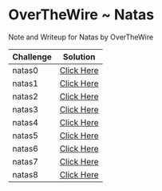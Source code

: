 # OverTheWire ~ Natas

Note and Writeup for Natas by OverTheWire

| Challenge | Solution |
| --- | --- |
| natas0 | <a href="./natas0.py">Click Here</a> | 
| natas1 | <a href="./natas1.py/">Click Here</a> | 
| natas2 | <a href="./natas2.py">Click Here</a> | 
| natas3 | <a href="./natas3.py">Click Here</a> | 
| natas4 | <a href="./natas4.py/">Click Here</a> | 
| natas5 | <a href="./natas5.py">Click Here</a> | 
| natas6 | <a href="./natas6.py">Click Here</a> | 
| natas7 | <a href="./natas7.py/">Click Here</a> | 
| natas8 | <a href="./natas8.py">Click Here</a> | 